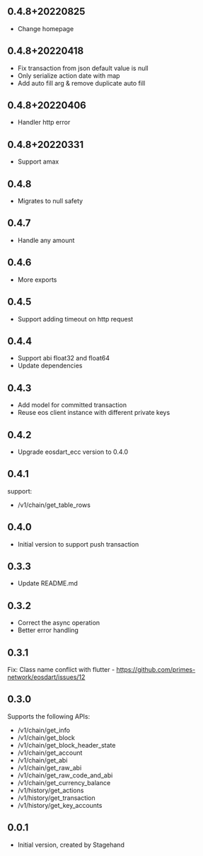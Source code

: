 ## 0.4.8+20220825

- Change homepage

## 0.4.8+20220418

- Fix transaction from json default value is null
- Only serialize action date with map
- Add auto fill arg & remove duplicate auto fill

## 0.4.8+20220406

- Handler http error

## 0.4.8+20220331

- Support amax

## 0.4.8

- Migrates to null safety

## 0.4.7

- Handle any amount

## 0.4.6

- More exports

## 0.4.5

- Support adding timeout on http request

## 0.4.4

- Support abi float32 and float64
- Update dependencies

## 0.4.3

- Add model for committed transaction
- Reuse eos client instance with different private keys

## 0.4.2

- Upgrade eosdart_ecc version to 0.4.0

## 0.4.1

support:

- /v1/chain/get_table_rows

## 0.4.0

- Initial version to support push transaction

## 0.3.3

- Update README.md

## 0.3.2

- Correct the async operation
- Better error handling

## 0.3.1

Fix: Class name conflict with flutter - https://github.com/primes-network/eosdart/issues/12

## 0.3.0

Supports the following APIs:

- /v1/chain/get_info
- /v1/chain/get_block
- /v1/chain/get_block_header_state
- /v1/chain/get_account
- /v1/chain/get_abi
- /v1/chain/get_raw_abi
- /v1/chain/get_raw_code_and_abi
- /v1/chain/get_currency_balance
- /v1/history/get_actions
- /v1/history/get_transaction
- /v1/history/get_key_accounts

## 0.0.1

- Initial version, created by Stagehand
